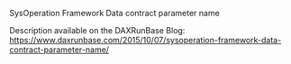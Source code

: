 SysOperation Framework Data contract parameter name

Description available on the DAXRunBase Blog:
https://www.daxrunbase.com/2015/10/07/sysoperation-framework-data-contract-parameter-name/
